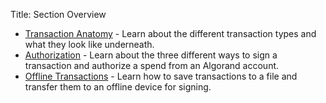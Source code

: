 Title: Section Overview

- [Transaction Anatomy](anatomy.md) - Learn about the different transaction types and what they look like underneath.
- [Authorization](./signatures.md) - Learn about the three different ways to sign a transaction and authorize a spend from an Algorand account.
- [Offline Transactions](offline_transactions.md) - Learn how to save transactions to a file and transfer them to an offline device for signing.